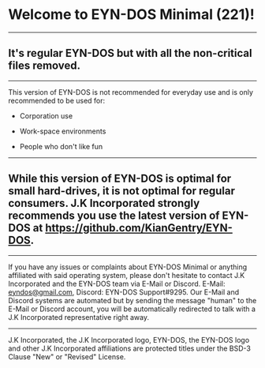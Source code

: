 # Welcome to EYN-DOS Minimal (221)!

---

It's regular EYN-DOS but with all the non-critical files removed.
---

---

This version of EYN-DOS is not recommended for everyday use and is only recommended to be used for:

-  Corporation use

- Work-space environments

- People who don't like fun

---

While this version of EYN-DOS is optimal for small hard-drives, it is not optimal for regular consumers. J.K Incorporated strongly recommends you use the latest version of EYN-DOS at https://github.com/KianGentry/EYN-DOS. 
---

--- 

If you have any issues or complaints about EYN-DOS Minimal or anything affiliated with said operating system, please don't hesitate to contact J.K Incorporated and the EYN-DOS team via E-Mail or Discord. E-Mail: eyndos@gmail.com, Discord: EYN-DOS Support#9295. Our E-Mail and Discord systems are automated but by sending the message "human" to the E-Mail or Discord account, you will be automatically redirected to talk with a J.K Incorporated representative right away.

---

J.K Incorporated, the J.K Incorporated logo, EYN-DOS, the EYN-DOS logo and other J.K Incorporated affiliations are protected titles under the BSD-3 Clause "New" or "Revised" License.

